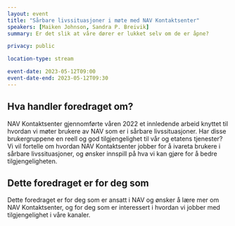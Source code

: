 ```yaml
---
layout: event
title: "Sårbare livssituasjoner i møte med NAV Kontaktsenter"
speakers: [Maiken Johnson, Sandra P. Breivik]
summary: Er det slik at våre dører er lukket selv om de er åpne?

privacy: public

location-type: stream

event-date: 2023-05-12T09:00
event-date-end: 2023-05-12T09:30
---
```

## Hva handler foredraget om?
NAV Kontaktsenter gjennomførte våren 2022 et innledende arbeid knyttet til hvordan vi møter brukere av NAV som er i sårbare livssituasjoner. Har disse brukergruppene en reell og god tilgjengelighet til vår og etatens tjenester? Vi vil fortelle om hvordan NAV Kontaktsenter jobber for å ivareta brukere i sårbare livssituasjoner, og ønsker innspill på hva vi kan gjøre for å bedre tilgjengeligheten.

## Dette foredraget er for deg som
Dette foredraget er for deg som er ansatt i NAV og ønsker å lære mer om NAV Kontaktsenter, og for deg som er interessert i hvordan vi jobber med tilgjengelighet i våre kanaler.
